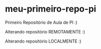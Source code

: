 # meu-primeiro-repo-pi
Primeiro Repositório de Aula de PI :)

Alterando repositório REMOTAMENTE :)

Alterando repositório LOCALMENTE :)